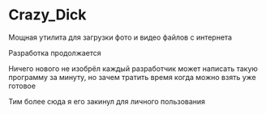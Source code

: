 # Crazy_Dick
Мощная утилита для загрузки фото и видео файлов с интернета

Разработка продолжается

Ничего нового не изобрёл каждый разработчик может написать такую программу за минуту, но зачем тратить время когда можно взять уже готовое

Тим более сюда я его закинул для личного пользования

